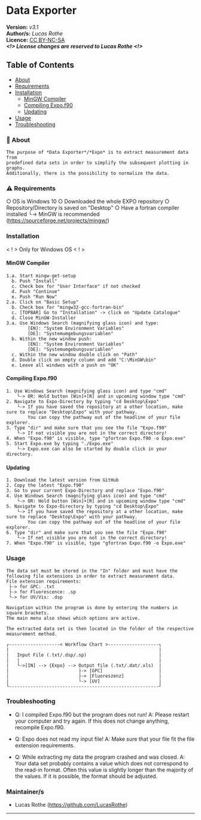 # Data Exporter 

**Version:** _v3.1_ <br>
**Author/s:** _Lucas Rothe_<br>
**Licence:** [CC BY-NC-SA](https://creativecommons.org/licenses/by-nc-sa/4.0/legalcode) <br>
***<!> License changes are reserved to Lucas Rothe <!>***

## Table of Contents
- [About](#about)
- [Requirements](#requirements)
- [Installation](#installation)
  - [MinGW Compiler](#mingw-compiler)
  - [Compiling Expo.f90](#compiling-expof90)
  - [Updating](#updating)
- [Usage](#usage)
- [Troubleshooting](#troubleshooting)


### :dart: About
    The purpose of *Data Exporter*/*Expo* is to extract measurement data from 
    predefined data sets in order to simplify the subsequent plotting in graphs. 
    Additionally, there is the possibility to normalize the data.

### :warning: Requirements
 ○ OS is Windows 10
 ○ Downloaded the whole EXPO repository
 ○ Repository/Directory is saved on "Desktop"
 ○ Have a fortran compiler installed
    └-> MinGW is recommended (https://sourceforge.net/projects/mingw/)

### Installation
 < ! > Only for Windows OS < ! >
 
 #### MinGW Compiler
    1.a. Start mingw-get-setup
      b. Push "Install"
      c. Check box for "User Interface" if not checked
      d. Push "Continue"
      e. Push "Run Now"
    2.a. Click on "Basic Setup"
      b. Check box for "mingw32-gcc-fortran-bin"
      c. [TOPBAR] Go to "Installation" -> click on "Update Catalogue"
      d. Close MinGW-Installer
    3.a. Use Windows Search (magnifying glass icon) and type:
            [EN]: "System Environment Variables"
            [DE]: "Systemumgebungsvariablen"  
      b. Within the new window push: 
            [EN]: "System Environment Variables"
            [DE]: "Systemumgebungsvariablen"
      c. Within the new window double click on "Path" 
      d. Double click on empty column and add "C:\MinGW\bin"
      e. Leave all windwos with a push on "OK"      

 #### Compiling Expo.f90
    1. Use Windows Search (magnifying glass icon) and type "cmd"
        └-> OR: Hold button [Win]+[R] and in upcoming window type "cmd"
    2. Navigate to Expo-Directory by typing "cd Desktop\Expo"
        └-> If you have saved the repository at a other location, make sure to replace "Desktop\Expo" with your pathway.
            You can copy the pathway out of the headline of your file explorer.
    3. Type "dir" and make sure that you see the file "Expo.f90"
        └-> If not visible you are not in the correct directory!
    4. When "Expo.f90" is visible, type "gfortran Expo.f90 -o Expo.exe"
    5. Start Expo.exe by typing "./Expo.exe"
        └-> Expo.exe can also be started by double click in your directory.

 #### Updating
    1. Download the latest version from GitHub
    2. Copy the latest "Expo.f90"
    3. Go to your current Expo-Directory and replace "Expo.f90"
    4. Use Windows Search (magnifying glass icon) and type "cmd"
        └-> OR: Hold button [Win]+[R] and in upcoming window type "cmd"
    5. Navigate to Expo-Directory by typing "cd Desktop\Expo"
        └-> If you have saved the repository at a other location, make sure to replace "Desktop\Expo" with your pathway.
            You can copy the pathway out of the headline of your file explorer.
    6. Type "dir" and make sure that you see the file "Expo.f90"
        └-> If not visible you are not in the correct directory!
    7. When "Expo.f90" is visible, type "gfortran Expo.f90 -o Expo.exe"

### Usage
    The data set must be stored in the "In" folder and must have the following file extensions in order to extract measurement data.
    File extension requirements:
     ├-> for GPC: .txt
     ├-> for Fluorescence: .sp
     └-> for UV/Vis: .dsp

    Navigation within the program is done by entering the numbers in square brackets.
    The main menu also shows which options are active.

    The extracted data set is then located in the folder of the respective measurement method.
    
    ┌-------------------< Workflow Chart >-------------------┐
    |                                                        |
    |   Input File (.txt/.dsp/.sp)                           |
    |   |                                                    |
    |   └->[IN] --> {Expo} --> Output file (.txt/.dat/.xls)  |
    |                          ├-> [GPC]                     |
    |                          ├-> [Fluoreszenz]             |
    |                          └-> [UV]                      |
    └--------------------------------------------------------┘

### Troubleshooting
 + Q: I compiled Expo.f90 but the program does not run!
   A: Please restart your computer and try again. If this does not change anything, recompile Expo.f90.

 + Q: Expo does not read my input file!
   A: Make sure that your file fit the file extension requirements.

 + Q: While extracting my data the program crashed and was closed.
   A: Your data set probably contains a value which does not correspond to the read-in format.
      Often this value is slightly longer than the majority of the values. If it is possible, the
      format should be adjusted.

### Maintainer/s
- Lucas Rothe (https://github.com/LucasRothe)

-----------------------